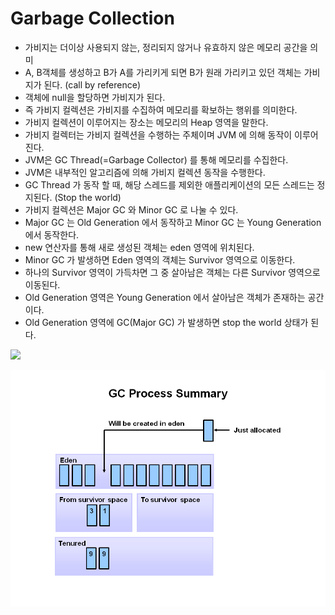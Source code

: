 # Garbage Collection

* 가비지는 더이상 사용되지 않는, 정리되지 않거나 유효하지 않은 메모리 공간을 의미
* A, B객체를 생성하고 B가 A를 가리키게 되면 B가 원래 가리키고 있던 객체는 가비지가 된다. (call by reference)
* 객체에 null을 할당하면 가비지가 된다.
* 즉 가비지 컬렉션은 가비지를 수집하여 메모리를 확보하는 행위를 의미한다.
* 가비지 컬렉션이 이루어지는 장소는 메모리의 Heap 영역을 말한다.
* 가비지 컬렉터는 가비지 컬렉션을 수행하는 주체이며 JVM 에 의해 동작이 이루어진다.
* JVM은 GC Thread(=Garbage Collector) 를 통해 메모리를 수집한다.
* JVM은 내부적인 알고리즘에 의해 가비지 컬렉션 동작을 수행한다.
* GC Thread 가 동작 할 때, 해당 스레드를 제외한 애플리케이션의 모든 스레드는 정지된다. (Stop the world)
* 가비지 컬렉션은 Major GC 와 Minor GC 로 나눌 수 있다.
* Major GC 는 Old Generation 에서 동작하고 Minor GC 는 Young Generation 에서 동작한다.
* new 연산자를 통해 새로 생성된 객체는 eden 영역에 위치된다.
* Minor GC 가 발생하면 Eden 영역의 객체는 Survivor 영역으로 이동한다.
* 하나의 Survivor 영역이 가득차면 그 중 살아남은 객체는 다른 Survivor 영역으로 이동된다.
* Old Generation 영역은 Young Generation 에서 살아남은 객체가 존재하는 공간이다.
* Old Generation 영역에 GC(Major GC) 가 발생하면 stop the world 상태가 된다.

![](https://files.gitbook.com/v0/b/gitbook-x-prod.appspot.com/o/spaces%2F-MgGxZgz98WrC5\_MZn0S%2Fuploads%2FlwOfewZdUqZkuQQP980D%2Fimage.png?alt=media\&token=a31675ee-48bc-4cff-a680-13c048d940bc)

![](.gitbook/assets/image.png)
